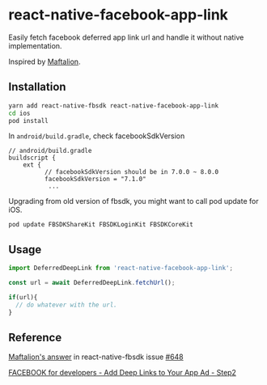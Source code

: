 # react-native-facebook-app-link
Easily fetch facebook deferred app link url and handle it without native implementation.

Inspired by [Maftalion](https://github.com/facebook/react-native-fbsdk/issues/648#issuecomment-694480302).

## Installation

```bash
yarn add react-native-fbsdk react-native-facebook-app-link
cd ios
pod install
```
In ```android/build.gradle```, check facebookSdkVersion
```
// android/build.gradle
buildscript {
    ext {
          // facebookSdkVersion should be in 7.0.0 ~ 8.0.0
          facebookSdkVersion = "7.1.0"
           ...
```
Upgrading from old version of fbsdk, you might want to call pod update for iOS.
```
pod update FBSDKShareKit FBSDKLoginKit FBSDKCoreKit
```

## Usage
```javascript
import DeferredDeepLink from 'react-native-facebook-app-link';

const url = await DeferredDeepLink.fetchUrl();

if(url){
  // do whatever with the url.
}
```

## Reference
[Maftalion's answer](https://github.com/facebook/react-native-fbsdk/issues/648#issuecomment-694480302) in react-native-fbsdk issue [#648](https://github.com/facebook/react-native-fbsdk/issues/648)

[FACEBOOK for developers - Add Deep Links to Your App Ad - Step2](https://developers.facebook.com/docs/app-ads/deep-linking)
